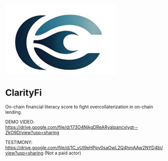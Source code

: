 ![ClarityFi Logo](clarity_fi_logo.jpg)

# ClarityFi

On-chain financial literacy score to fight overcollaterization in on-chain lending.

DEMO VIDEO: https://drive.google.com/file/d/173O4NjkgDReARyaIpancviygt--ZkO9D/view?usp=sharing

TESTIMONY: https://drive.google.com/file/d/1C_vUI9eHPpy0saOwL2Q4hmAAw2NYD4bi/view?usp=sharing
(Not a paid actor)
